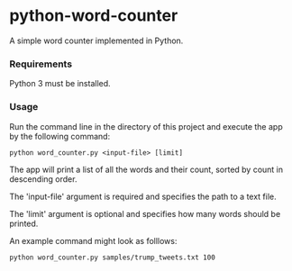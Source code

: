 # python-word-counter
A simple word counter implemented in Python.

### Requirements

Python 3 must be installed.

### Usage

Run the command line in the directory of this project and execute the app by the following command:

```
python word_counter.py <input-file> [limit]
```

The app will print a list of all the words and their count, sorted by count in descending order.

The 'input-file' argument is required and specifies the path to a text file.

The 'limit' argument is optional and specifies how many words should be printed.

An example command might look as folllows:

```
python word_counter.py samples/trump_tweets.txt 100
```
